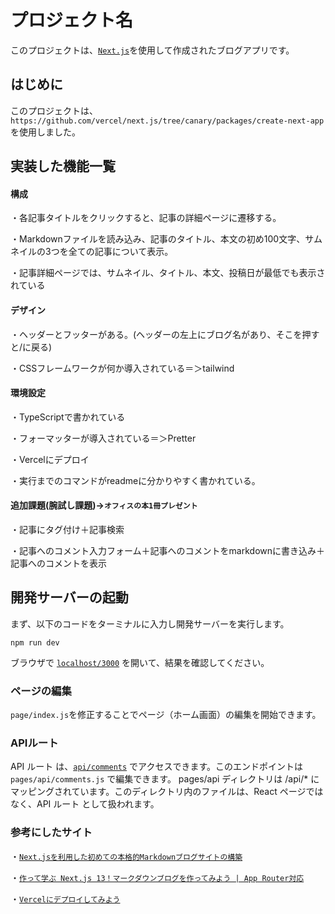# プロジェクト名

このプロジェクトは、[`Next.js`](https://nextjs.org/)を使用して作成されたブログアプリです。

## はじめに

このプロジェクトは、`https://github.com/vercel/next.js/tree/canary/packages/create-next-app` を使用しました。


## 実装した機能一覧
#### 構成
・各記事タイトルをクリックすると、記事の詳細ページに遷移する。

・Markdownファイルを読み込み、記事のタイトル、本文の初め100文字、サムネイルの3つを全ての記事について表示。

・記事詳細ページでは、サムネイル、タイトル、本文、投稿日が最低でも表示されている

#### デザイン
・ヘッダーとフッターがある。(ヘッダーの左上にブログ名があり、そこを押すと/に戻る)

・CSSフレームワークが何か導入されている＝＞tailwind

#### 環境設定
・TypeScriptで書かれている

・フォーマッターが導入されている＝＞Pretter

・Vercelにデプロイ

・実行までのコマンドがreadmeに分かりやすく書かれている。

#### 追加課題(腕試し課題)→`オフィスの本1冊プレゼント`
・記事にタグ付け＋記事検索

・記事へのコメント入力フォーム＋記事へのコメントをmarkdownに書き込み＋記事へのコメントを表示


## 開発サーバーの起動

まず、以下のコードをターミナルに入力し開発サーバーを実行します。

`npm run dev`

ブラウザで [`localhost/3000`](http://localhost:300) を開いて、結果を確認してください。

### ページの編集
`page/index.js`を修正することでページ（ホーム画面）の編集を開始できます。

### APIルート
API ルート は、[`api/comments`](http://localhost:3000/api/comments) でアクセスできます。このエンドポイントは `pages/api/comments.js` で編集できます。
pages/api ディレクトリは /api/* にマッピングされています。このディレクトリ内のファイルは、React ページではなく、API ルート として扱われます。

### 参考にしたサイト
・[`Next.jsを利用した初めての本格的Markdownブログサイトの構築`](https://reffect.co.jp/react/nextjs-markdown-blog#md)

・[`作って学ぶ Next.js 13！マークダウンブログを作ってみよう | App Router対応`](https://musclecoding.com/nextjs-app-router-markdown-blog/#nextjs%E3%83%97%E3%83%AD%E3%82%B8%E3%82%A7%E3%82%AF%E3%83%88%E3%81%AE%E3%82%BB%E3%83%83%E3%83%88%E3%82%A2%E3%83%83%E3%83%97)

・[`Vercelにデプロイしてみよう`](https://typescriptbook.jp/tutorials/vercel-deploy)
